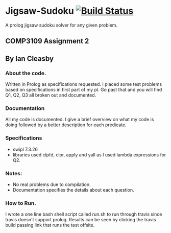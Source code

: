 # Jigsaw-Sudoku [![Build Status](https://travis-ci.org/PenguinRage/Jigsaw-Sudoku.svg?branch=master)](https://travis-ci.org/PenguinRage/Jigsaw-Sudoku)
A prolog jigsaw sudoku solver for any given problem.


## COMP3109 Assignment 2

By Ian Cleasby
--------------

### About the code.

Written in Prolog as specifications requested. I placed some test problems based on specifications in first part of my pl. Go past that and you will find Q1, Q2, Q3 all broken out and documented.

### Documentation

All my code is documented. I give a brief overview on what my code is doing followed by a better description for each predicate.

### Specifications

-	swipl 7.3.26
-	libraries used clpfd, clpr, apply and yall as I used lambda expressions for Q2.

### Notes:

-	No real problems due to compilation.
-	Documentation specifies the details about each question.

### How to Run.

I wrote a one line bash shell script called run.sh to run through travis since travis doesn't support prolog.
Results can be seen by clicking the travis  build passing link that runs the test offsite.
